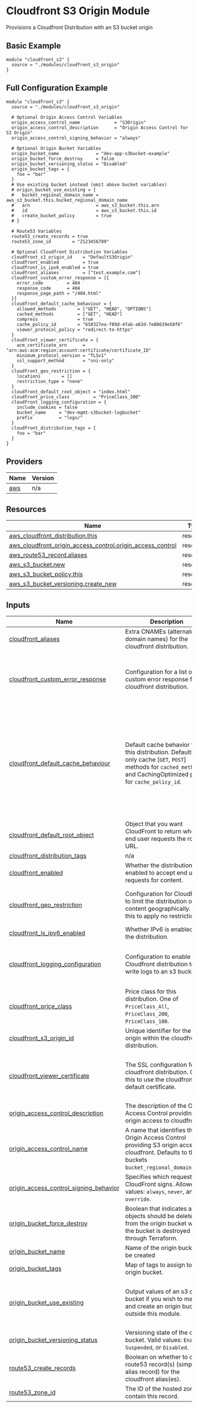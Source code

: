 # Cloudfront S3 Origin Module

Provisions a Cloudfront Distribution with an S3 bucket origin

## Basic Example
```hcl
module "cloudfront_s3" {
  source = "./modules/cloudfront_s3_origin"
}
```

## Full Configuration Example
```hcl
module "cloudfront_s3" {
  source = "./modules/cloudfront_s3_origin"

  # Optional Origin Access Control Variables
  origin_access_control_name             = "S3Origin"
  origin_access_control_description      = "Origin Access Control for S3 Origin"
  origin_access_control_signing_behavior = "always"

  # Optional Origin Bucket Variables
  origin_bucket_name              = "dev-app-s3bucket-example"
  origin_bucket_force_destroy     = false
  origin_bucket_versioning_status = "Disabled"
  origin_bucket_tags = {
    foo = "bar"
  }
  # Use existing bucket instead (omit above bucket variables)
  # origin_bucket_use_existing = {
  #   bucket_regional_domain_name = aws_s3_bucket.this.bucket_regional_domain_name
  #   arn                         = aws_s3_bucket.this.arn
  #   id                          = aws_s3_bucket.this.id
  #   create_bucket_policy        = true
  # }

  # Route53 Variables
  route53_create_records = true
  route53_zone_id        = "Z123456789"

  # Optional Cloudfront Distribution Variables
  cloudfront_s3_origin_id    = "DefaultS3Origin"
  cloudfront_enabled         = true
  cloudfront_is_ipv6_enabled = true
  cloudfront_aliases         = ["test.example.com"]
  cloudfront_custom_error_response = [{
    error_code         = 404
    response_code      = 404
    response_page_path = "/404.html"
  }]
  cloudfront_default_cache_behaviour = {
    allowed_methods        = ["GET", "HEAD", "OPTIONS"]
    cached_methods         = ["GET", "HEAD"]
    compress               = true
    cache_policy_id        = "658327ea-f89d-4fab-a63d-7e88639e58f6"
    viewer_protocol_policy = "redirect-to-https"
  }
  cloudfront_viewer_certificate = {
    acm_certificate_arn      = "arn:aws:acm:region:account:certificate/certificate_ID"
    minimum_protocol_version = "TLSv1"
    ssl_support_method       = "sni-only"
  }
  cloudfront_geo_restriction = {
    locations        = []
    restriction_type = "none"
  }
  cloudfront_default_root_object = "index.html"
  cloudfront_price_class         = "PriceClass_200"
  cloudfront_logging_configuration = {
    include_cookies = false
    bucket_name     = "dev-mgmt-s3bucket-logbucket"
    prefix          = "logs/"
  }
  cloudfront_distribution_tags = {
    foo = "bar"
  }
}
```
<!-- BEGIN_TF_DOCS -->
## Providers

| Name | Version |
|------|---------|
| <a name="provider_aws"></a> [aws](#provider\_aws) | n/a |

## Resources

| Name | Type |
|------|------|
| [aws_cloudfront_distribution.this](https://registry.terraform.io/providers/hashicorp/aws/latest/docs/resources/cloudfront_distribution) | resource |
| [aws_cloudfront_origin_access_control.origin_access_control](https://registry.terraform.io/providers/hashicorp/aws/latest/docs/resources/cloudfront_origin_access_control) | resource |
| [aws_route53_record.aliases](https://registry.terraform.io/providers/hashicorp/aws/latest/docs/resources/route53_record) | resource |
| [aws_s3_bucket.new](https://registry.terraform.io/providers/hashicorp/aws/latest/docs/resources/s3_bucket) | resource |
| [aws_s3_bucket_policy.this](https://registry.terraform.io/providers/hashicorp/aws/latest/docs/resources/s3_bucket_policy) | resource |
| [aws_s3_bucket_versioning.create_new](https://registry.terraform.io/providers/hashicorp/aws/latest/docs/resources/s3_bucket_versioning) | resource |

## Inputs

| Name | Description | Type | Default | Required |
|------|-------------|------|---------|:--------:|
| <a name="input_cloudfront_aliases"></a> [cloudfront\_aliases](#input\_cloudfront\_aliases) | Extra CNAMEs (alternate domain names) for the cloudfront distribution. | `list(string)` | `null` | no |
| <a name="input_cloudfront_custom_error_response"></a> [cloudfront\_custom\_error\_response](#input\_cloudfront\_custom\_error\_response) | Configuration for a list of custom error response for the cloudfront distribution. | <pre>list(object({<br>    error_code            = number<br>    response_code         = optional(number)<br>    error_caching_min_ttl = optional(number)<br>    response_page_path    = optional(string)<br>  }))</pre> | <pre>[<br>  {<br>    "error_code": 404,<br>    "response_code": 404,<br>    "response_page_path": "/404.html"<br>  }<br>]</pre> | no |
| <a name="input_cloudfront_default_cache_behaviour"></a> [cloudfront\_default\_cache\_behaviour](#input\_cloudfront\_default\_cache\_behaviour) | Default cache behavior for this distribution. Defaults to only cache [`GET`, `POST`] methods for `cached_methods` and CachingOptimized policy for `cache_policy_id`. | <pre>object({<br>    allowed_methods        = list(string)<br>    cached_methods         = list(string)<br>    cache_policy_id        = optional(string)<br>    compress               = optional(bool)<br>    default_ttl            = optional(number)<br>    min_ttl                = optional(number)<br>    max_ttl                = optional(number)<br>    viewer_protocol_policy = string<br>  })</pre> | <pre>{<br>  "allowed_methods": [<br>    "GET",<br>    "HEAD",<br>    "OPTIONS"<br>  ],<br>  "cache_policy_id": "658327ea-f89d-4fab-a63d-7e88639e58f6",<br>  "cached_methods": [<br>    "GET",<br>    "HEAD"<br>  ],<br>  "compress": true,<br>  "viewer_protocol_policy": "redirect-to-https"<br>}</pre> | no |
| <a name="input_cloudfront_default_root_object"></a> [cloudfront\_default\_root\_object](#input\_cloudfront\_default\_root\_object) | Object that you want CloudFront to return when an end user requests the root URL. | `string` | `"index.html"` | no |
| <a name="input_cloudfront_distribution_tags"></a> [cloudfront\_distribution\_tags](#input\_cloudfront\_distribution\_tags) | n/a | `map(string)` | `null` | no |
| <a name="input_cloudfront_enabled"></a> [cloudfront\_enabled](#input\_cloudfront\_enabled) | Whether the distribution is enabled to accept end user requests for content. | `bool` | `true` | no |
| <a name="input_cloudfront_geo_restriction"></a> [cloudfront\_geo\_restriction](#input\_cloudfront\_geo\_restriction) | Configuration for CloudFront to limit the distribution of your content geographically. Omit this to apply no restrictions. | <pre>object({<br>    locations        = list(string)<br>    restriction_type = string<br>  })</pre> | <pre>{<br>  "locations": [],<br>  "restriction_type": "none"<br>}</pre> | no |
| <a name="input_cloudfront_is_ipv6_enabled"></a> [cloudfront\_is\_ipv6\_enabled](#input\_cloudfront\_is\_ipv6\_enabled) | Whether IPv6 is enabled for the distribution. | `string` | `true` | no |
| <a name="input_cloudfront_logging_configuration"></a> [cloudfront\_logging\_configuration](#input\_cloudfront\_logging\_configuration) | Configuration to enable the Cloudfront distribution to write logs to an s3 bucket. | <pre>object({<br>    include_cookies = optional(bool)<br>    bucket_name     = string<br>    prefix          = optional(string)<br>  })</pre> | `null` | no |
| <a name="input_cloudfront_price_class"></a> [cloudfront\_price\_class](#input\_cloudfront\_price\_class) | Price class for this distribution. One of `PriceClass_All`, `PriceClass_200`, `PriceClass_100`. | `string` | `"PriceClass_200"` | no |
| <a name="input_cloudfront_s3_origin_id"></a> [cloudfront\_s3\_origin\_id](#input\_cloudfront\_s3\_origin\_id) | Unique identifier for the s3 origin within the cloudfront distribution. | `string` | `"DefaultS3Origin"` | no |
| <a name="input_cloudfront_viewer_certificate"></a> [cloudfront\_viewer\_certificate](#input\_cloudfront\_viewer\_certificate) | The SSL configuration for the cloudfront distribution. Omit this to use the cloudfront default certificate. | <pre>object({<br>    acm_certificate_arn      = string<br>    minimum_protocol_version = optional(string)<br>    ssl_support_method       = string<br>  })</pre> | `null` | no |
| <a name="input_origin_access_control_description"></a> [origin\_access\_control\_description](#input\_origin\_access\_control\_description) | The description of the Origin Access Control providing S3 origin access to cloudfront. | `string` | `"Origin Access Control for S3 Origin"` | no |
| <a name="input_origin_access_control_name"></a> [origin\_access\_control\_name](#input\_origin\_access\_control\_name) | A name that identifies the Origin Access Control providing S3 origin access to cloudfront. Defaults to the buckets `bucket_regional_domain_name`. | `string` | `null` | no |
| <a name="input_origin_access_control_signing_behavior"></a> [origin\_access\_control\_signing\_behavior](#input\_origin\_access\_control\_signing\_behavior) | Specifies which requests CloudFront signs. Allowed values: `always`, `never`, and `no-override`. | `string` | `"always"` | no |
| <a name="input_origin_bucket_force_destroy"></a> [origin\_bucket\_force\_destroy](#input\_origin\_bucket\_force\_destroy) | Boolean that indicates all objects should be deleted from the origin bucket when the bucket is destroyed through Terraform. | `bool` | `false` | no |
| <a name="input_origin_bucket_name"></a> [origin\_bucket\_name](#input\_origin\_bucket\_name) | Name of the origin bucket to be created | `string` | `null` | no |
| <a name="input_origin_bucket_tags"></a> [origin\_bucket\_tags](#input\_origin\_bucket\_tags) | Map of tags to assign to the origin bucket. | `map(string)` | `null` | no |
| <a name="input_origin_bucket_use_existing"></a> [origin\_bucket\_use\_existing](#input\_origin\_bucket\_use\_existing) | Output values of an s3 origin bucket if you wish to manage and create an origin bucket outside this module. | <pre>object({<br>    create_bucket_policy        = bool<br>    arn                         = string<br>    id                          = string<br>    bucket_regional_domain_name = string<br>  })</pre> | `null` | no |
| <a name="input_origin_bucket_versioning_status"></a> [origin\_bucket\_versioning\_status](#input\_origin\_bucket\_versioning\_status) | Versioning state of the origin bucket. Valid values: `Enabled`, `Suspended`, or `Disabled`. | `string` | `"Disabled"` | no |
| <a name="input_route53_create_records"></a> [route53\_create\_records](#input\_route53\_create\_records) | Boolean on whether to create route53 record(s) (simple alias record) for the cloudfront alias(es). | `bool` | `false` | no |
| <a name="input_route53_zone_id"></a> [route53\_zone\_id](#input\_route53\_zone\_id) | The ID of the hosted zone to contain this record. | `string` | `null` | no |
<!-- END_TF_DOCS -->